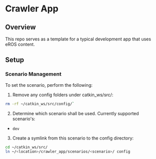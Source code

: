 # Crawler App
## Overview
This repo serves as a template for a typical development app that uses eROS content.

## Setup
### Scenario Management
To set the scenario, perform the following:
1. Remove any config folders under catkin_ws/src/:
```bash
rm -rf ~/catkin_ws/src/config/`
```

2. Determine which scenario shall be used.  Currently supported scenario's:
- `dev`

3. Create a symlink from this scenario to the config directory:
```bash
cd ~/catkin_ws/src/
ln ~/<location>/crawler_app/scenarios/<scenario>/ config
```